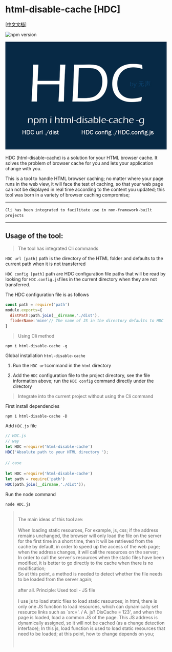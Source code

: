 # html-disable-cache [HDC]

[[中文文档]](./README.md)

![npm version](https://img.shields.io/badge/npm-0.1.6-brightgreen.svg) 

![HDC](./assets/hdc.jpg)

HDC (html-disable-cache) is a solution for your HTML browser cache. It solves the problem of browser cache for you and lets your application change with you.

This is a tool to handle HTML browser caching; no matter where your page runs in the web view, it will face the test of caching, so that your web page can not be displayed in real time according to the content you updated; this tool was born in a variety of browser caching compromise;

----
`Cli has been integrated to facilitate use in non-framework-built projects`

----
## Usage of the tool:
>The tool has integrated Cli commands

 `HDC url [path]` path is the directory of the HTML folder and defaults to the current path when it is not transferred


 `HDC config [path]` path are HDC configuration file paths that will be read by looking for `HDC.config.js`files in the current directory when they are not transferred.

The HDC configuration file is as follows
````js
const path = require('path')
module.exports={
  distPath:path.join(__dirname,'./dist'),
  floderName:'mine'// The name of JS in the directory defaults to HDC
}
````
>Using Cli method

````
npm i html-disable-cache -g
````
 
 Global installation `html-disable-cache` 
1. Run the `HDC url`command in the `html` directory

2. Add the `HDC` configuration file to the project directory, see the file information above; run the `HDC config` command directly under the directory

> Integrate into the current project without using the Cli command

First install dependencies
````
npm i html-disable-cache -D
````
Add `HDC.js` file
````js
// HDC.js
// way
let HDC =require('html-disable-cache')
HDC('Absolute path to your HTML directory ');

// case

let HDC =require('html-disable-cache')
let path = require('path')
HDC(path.join(__dirname,'./dist'));
````
Run the node command
````
node HDC.js
````


><br>The main ideas of this tool are:<br><br>
When loading static resources,
For example, js, css; if the address remains unchanged, the browser will only load the file on the server for the first time in a short time, then it will be retrieved from the cache by default, in order to speed up the access of the web page; when the address changes, it will call the resources on the server; <BR>
In order to call the server's resources when the static files have been modified, it is better to go directly to the cache when there is no modification; <br>
So at this point, a method is needed to detect whether the file needs to be loaded from the server again; <br> <br>after all.
Principle: Used tool - JS file <br> <br>
I use js to load static files to load static resources; in html, there is only one JS function to load resources, which can dynamically set resource links such as `src='. / A. js? DisCache = 123', and when the page is loaded, load a common JS of the page. This JS address is dynamically assigned, so it will not be cached (as a change detection interface); In this js, load function is used to load static resources that need to be loaded; at this point, how to change depends on you; <br> <br> <br>

